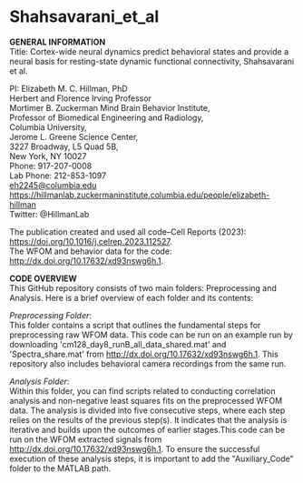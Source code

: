 # Shahsavarani_et_al

**GENERAL INFORMATION**  
Title: Cortex-wide neural dynamics predict behavioral states and provide a neural basis for resting-state dynamic functional connectivity, Shahsavarani et al.  
  
  PI: Elizabeth M. C. Hillman, PhD  
  Herbert and Florence Irving Professor  
  Mortimer B. Zuckerman Mind Brain Behavior Institute,  
  Professor of Biomedical Engineering and Radiology,  
  Columbia University,  
  Jerome L. Greene Science Center,  
  3227 Broadway, L5 Quad 5B,  
  New York, NY 10027  
  Phone: 917-207-0008  
  Lab Phone: 212-853-1097  
  eh2245@columbia.edu  
  https://hillmanlab.zuckermaninstitute.columbia.edu/people/elizabeth-hillman  
  Twitter: @HillmanLab  
    
  The publication created and used all code–Cell Reports (2023): https://doi.org/10.1016/j.celrep.2023.112527.  
  The WFOM and behavior data for the code: http://dx.doi.org/10.17632/xd93nswg6h.1.  
  
  **CODE OVERVIEW**  
  This GitHub repository consists of two main folders: Preprocessing and Analysis. Here is a brief overview of each folder and its contents:  
  
  _Preprocessing Folder_:  
  This folder contains a script that outlines the fundamental steps for preprocessing raw WFOM data. This code can be run on an example run by downloading 'cm128_day8_runB_all_data_shared.mat' and 'Spectra_share.mat' from http://dx.doi.org/10.17632/xd93nswg6h.1. This repository also includes behavioral camera recordings from the same run. 
  
  _Analysis Folder_:  
  Within this folder, you can find scripts related to conducting correlation analysis and non-negative least squares fits on the preprocessed WFOM data. The analysis is divided into five consecutive steps, where each step relies on the results of the previous step(s). It indicates that the analysis is iterative and builds upon the outcomes of earlier stages.This code can be run on the WFOM extracted signals from http://dx.doi.org/10.17632/xd93nswg6h.1. To ensure the successful execution of these analysis steps, it is important to add the "Auxiliary_Code" folder to the MATLAB path.
